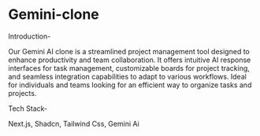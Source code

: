 # Gemini-clone
Introduction-

Our Gemini AI clone is a streamlined project management tool designed to enhance productivity and team collaboration. It offers intuitive AI response interfaces for task management, customizable boards for project tracking, and seamless integration capabilities to adapt to various workflows. Ideal for individuals and teams looking for an efficient way to organize tasks and projects.

Tech Stack-

Next.js,
Shadcn,
Tailwind Css,
Gemini Ai
